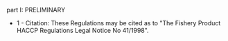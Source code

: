 part I: PRELIMINARY

<ul>
			<li>1 - Citation: These Regulations may be cited as to &quot;The Fishery Product HACCP Regulations Legal Notice No 41&#x2F;1998&quot;.<ul>
			</ul></li></ul>